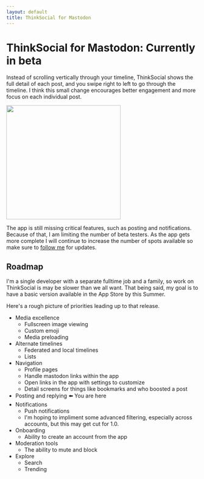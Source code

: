 ```yaml
---
layout: default
title: ThinkSocial for Mastodon
---
```


# ThinkSocial for Mastodon: Currently in beta

Instead of scrolling vertically through your timeline, 
ThinkSocial shows the full detail of each post, and you swipe right 
to left to go through the timeline. I think this small change encourages 
better engagement and more focus on each individual post.

<img 
 class="screenshot" 
 width="300" 
 src="/images/apps/thinksocial/recording.gif"
 srcset="/images/apps/thinksocial/recording.mp4, /images/apps/thinksocial/recording.gif" 
/>

The app is still missing critical features, such as posting and notifications. 
Because of that, I am limiting the number of beta testers. 
As the app gets more complete I will continue to increase the number of spots 
available so make sure to [follow me](https://tnku.co/@david) for updates.

## Roadmap

I'm a single developer with a separate fulltime job and a family, so work on ThinkSocial is 
may be slower than we all want. That being said, my goal is to have a basic version
available in the App Store by this Summer.

Here's a rough picture of priorities leading up to that release.

- Media excellence
    - Fullscreen image viewing
    - Custom emoji
    - Media preloading
- Alternate timelines
    - Federated and local timelines
    - Lists
- Navigation
    - Profile pages
    - Handle mastodon links within the app
    - Open links in the app with settings to customize
    - Detail screens for things like bookmarks and who boosted a post
- Posting and replying ⬅️ You are here
- Notifications
    - Push notifications
    - I'm hoping to impliment some advanced filtering, especially across accounts, but this may get cut for 1.0.
- Onboarding
    - Ability to create an account from the app
- Moderation tools
    - The ability to mute and block
- Explore
    - Search
    - Trending
